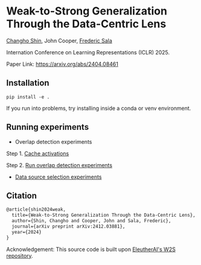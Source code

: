 # Weak-to-Strong Generalization Through the Data-Centric Lens

[Changho Shin](https://ch-shin.github.io/), John Cooper, [Frederic Sala](https://pages.cs.wisc.edu/~fredsala/)

Internation Conference on Learning Representations (ICLR) 2025.

Paper Link: [https://arxiv.org/abs/2404.08461
](https://arxiv.org/abs/2412.03881)
## Installation

`pip install -e .`

If you run into problems, try installing inside a conda or venv environment.

## Running experiments

* Overlap detection experiments
  
Step 1. [Cache activations](https://github.com/SprocketLab/datacentric_w2s/blob/main/scripts/llm_probing_overlap_detection/overlap_activation_save.py)

Step 2. [Run overlap detection experiments](https://github.com/SprocketLab/datacentric_w2s/blob/main/scripts/llm_probing_overlap_detection/overlap_probing_experiment.py)

* [Data source selection experiments](https://github.com/SprocketLab/datacentric_w2s/blob/main/scripts/llm_probing_data_selection/data_selection_with_linear_probing.py)

## Citation
```tex
@article{shin2024weak,
  title={Weak-to-Strong Generalization Through the Data-Centric Lens},
  author={Shin, Changho and Cooper, John and Sala, Frederic},
  journal={arXiv preprint arXiv:2412.03881},
  year={2024}
}
```
Acknowledgement: This source code is built upon [EleutherAI's W2S repository](https://github.com/EleutherAI/w2s).
